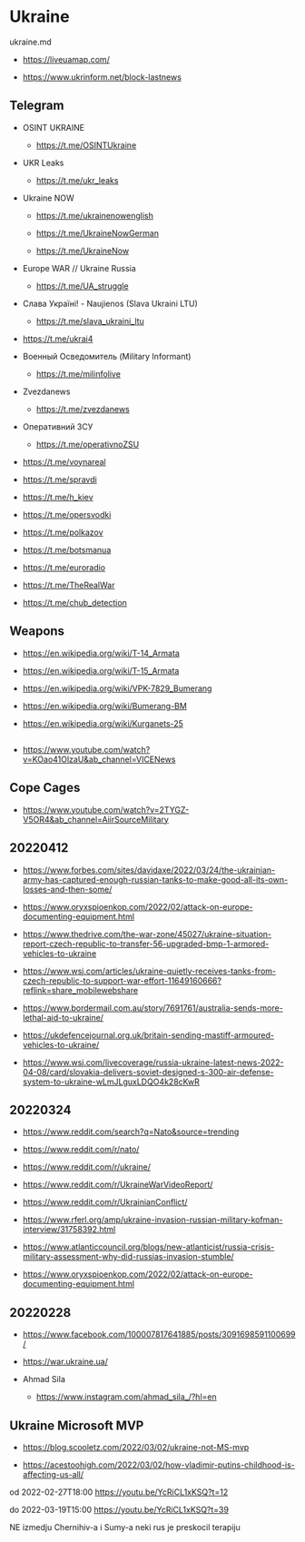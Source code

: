 # Ukraine

ukraine.md

*   https://liveuamap.com/

*   https://www.ukrinform.net/block-lastnews

## Telegram

*   OSINT UKRAINE

    *   https://t.me/OSINTUkraine

*   UKR Leaks

    *   https://t.me/ukr_leaks

*   Ukraine NOW

    *   https://t.me/ukrainenowenglish

    *   https://t.me/UkraineNowGerman

    *   https://t.me/UkraineNow

*   Europe WAR // Ukraine Russia

    *   https://t.me/UA_struggle

*   Слава Україні! - Naujienos (Slava Ukraini LTU)

    *   https://t.me/slava_ukraini_ltu

*   https://t.me/ukrai4

*   Военный Осведомитель (Military Informant)

    *   https://t.me/milinfolive

*   Zvezdanews

    *   https://t.me/zvezdanews

*   Оперативний ЗСУ

    *   https://t.me/operativnoZSU

*   https://t.me/voynareal

*   https://t.me/spravdi

*   https://t.me/h_kiev

*   https://t.me/opersvodki

*   https://t.me/polkazov

*   https://t.me/botsmanua

*   https://t.me/euroradio

*   https://t.me/TheRealWar

*   https://t.me/chub_detection

## Weapons

*   https://en.wikipedia.org/wiki/T-14_Armata

*   https://en.wikipedia.org/wiki/T-15_Armata

*   https://en.wikipedia.org/wiki/VPK-7829_Bumerang

*   https://en.wikipedia.org/wiki/Bumerang-BM

*   https://en.wikipedia.org/wiki/Kurganets-25

##

*   https://www.youtube.com/watch?v=KOao41OlzaU&ab_channel=VICENews

## Cope Cages

*   https://www.youtube.com/watch?v=2TYGZ-V5OR4&ab_channel=AiirSourceMilitary


## 20220412

*   https://www.forbes.com/sites/davidaxe/2022/03/24/the-ukrainian-army-has-captured-enough-russian-tanks-to-make-good-all-its-own-losses-and-then-some/

*   https://www.oryxspioenkop.com/2022/02/attack-on-europe-documenting-equipment.html

*   https://www.thedrive.com/the-war-zone/45027/ukraine-situation-report-czech-republic-to-transfer-56-upgraded-bmp-1-armored-vehicles-to-ukraine

*   https://www.wsj.com/articles/ukraine-quietly-receives-tanks-from-czech-republic-to-support-war-effort-11649160666?reflink=share_mobilewebshare

*   https://www.bordermail.com.au/story/7691761/australia-sends-more-lethal-aid-to-ukraine/

*   https://ukdefencejournal.org.uk/britain-sending-mastiff-armoured-vehicles-to-ukraine/

*   https://www.wsj.com/livecoverage/russia-ukraine-latest-news-2022-04-08/card/slovakia-delivers-soviet-designed-s-300-air-defense-system-to-ukraine-wLmJLguxLDQO4k28cKwR



## 20220324

*   https://www.reddit.com/search?q=Nato&source=trending

*   https://www.reddit.com/r/nato/

*   https://www.reddit.com/r/ukraine/

*   https://www.reddit.com/r/UkraineWarVideoReport/

*   https://www.reddit.com/r/UkrainianConflict/

*   https://www.rferl.org/amp/ukraine-invasion-russian-military-kofman-interview/31758392.html

*   https://www.atlanticcouncil.org/blogs/new-atlanticist/russia-crisis-military-assessment-why-did-russias-invasion-stumble/

*   https://www.oryxspioenkop.com/2022/02/attack-on-europe-documenting-equipment.html

## 20220228

*   https://www.facebook.com/100007817641885/posts/3091698591100699/

*   https://war.ukraine.ua/

*   Ahmad Sila

    *   https://www.instagram.com/ahmad_sila_/?hl=en

## Ukraine Microsoft MVP

*   https://blog.scooletz.com/2022/03/02/ukraine-not-MS-mvp


*   https://acestoohigh.com/2022/03/02/how-vladimir-putins-childhood-is-affecting-us-all/


od
2022-02-27T18:00
https://youtu.be/YcRiCL1xKSQ?t=12

do
2022-03-19T15:00
https://youtu.be/YcRiCL1xKSQ?t=39

NE izmedju Chernihiv-a i Sumy-a
neki rus je preskocil terapiju